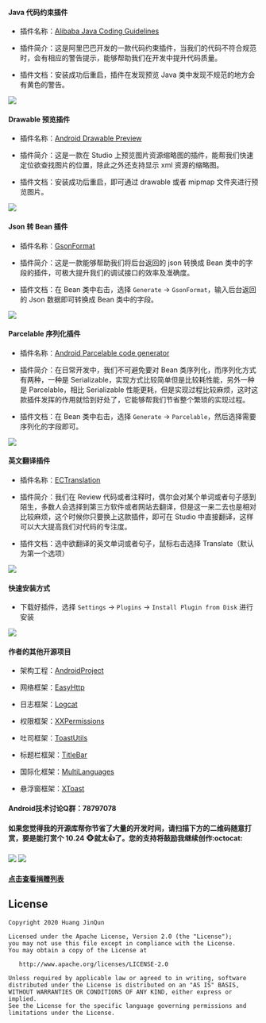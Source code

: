 #### Java 代码约束插件

* 插件名称：[Alibaba Java Coding Guidelines](https://plugins.jetbrains.com/plugin/10046-alibaba-java-coding-guidelines)

* 插件简介：这是阿里巴巴开发的一款代码约束插件，当我们的代码不符合规范时，会有相应的警告提示，能够帮助我们在开发中提升代码质量。

* 插件文档：安装成功后重启，插件在发现预览 Java 类中发现不规范的地方会有黄色的警告。

![](AlibabaJavaCodingGuidelines.gif)

#### Drawable 预览插件

* 插件名称：[Android Drawable Preview](https://plugins.jetbrains.com/plugin/10730-android-drawable-preview)

* 插件简介：这是一款在 Studio 上预览图片资源缩略图的插件，能帮我们快速定位欲查找图片的位置，除此之外还支持显示 xml 资源的缩略图。

* 插件文档：安装成功后重启，即可通过 drawable 或者 mipmap 文件夹进行预览图片。

![](AndroidDrawablePreview.gif)

#### Json 转 Bean 插件

* 插件名称：[GsonFormat](https://plugins.jetbrains.com/plugin/7654-gsonformat)

* 插件简介：这是一款能够帮助我们将后台返回的 json 转换成 Bean 类中的字段的插件，可极大提升我们的调试接口的效率及准确度。

* 插件文档：在 Bean 类中右击，选择 `Generate` -> `GsonFormat`，输入后台返回的 Json 数据即可转换成 Bean 类中的字段。

![](GsonFormat.gif)

#### Parcelable 序列化插件

* 插件名称：[Android Parcelable code generator](https://plugins.jetbrains.com/plugin/7332-android-parcelable-code-generator)

* 插件简介：在日常开发中，我们不可避免要对 Bean 类序列化，而序列化方式有两种，一种是 Serializable，实现方式比较简单但是比较耗性能，另外一种是 Parcelable，相比 Serializable 性能更耗，但是实现过程比较麻烦，这时这款插件发挥的作用就恰到好处了，它能够帮我们节省整个繁琐的实现过程。

* 插件文档：在 Bean 类中右击，选择 `Generate` -> `Parcelable`，然后选择需要序列化的字段即可。

![](AndroidParcelableCodeGenerator.gif)

#### 英文翻译插件

* 插件名称：[ECTranslation](https://plugins.jetbrains.com/plugin/8469-ectranslation)

* 插件简介：我们在 Review 代码或者注释时，偶尔会对某个单词或者句子感到陌生，多数人会选择到第三方软件或者网站去翻译，但是这一来二去也是相对比较麻烦，这个时候你只要换上这款插件，即可在 Studio 中直接翻译，这样可以大大提高我们对代码的专注度。

* 插件文档：选中欲翻译的英文单词或者句子，鼠标右击选择 Translate（默认为第一个选项）

![](ECTranslation.gif)

#### 快速安装方式

* 下载好插件，选择 `Settings` -> `Plugins`  -> `Install Plugin from Disk` 进行安装

![](InstallPlugin.jpg)

#### 作者的其他开源项目

* 架构工程：[AndroidProject](https://github.com/getActivity/AndroidProject)

* 网络框架：[EasyHttp](https://github.com/getActivity/EasyHttp)

* 日志框架：[Logcat](https://github.com/getActivity/Logcat)

* 权限框架：[XXPermissions](https://github.com/getActivity/XXPermissions)

* 吐司框架：[ToastUtils](https://github.com/getActivity/ToastUtils)

* 标题栏框架：[TitleBar](https://github.com/getActivity/TitleBar)

* 国际化框架：[MultiLanguages](https://github.com/getActivity/MultiLanguages)

* 悬浮窗框架：[XToast](https://github.com/getActivity/XToast)

#### Android技术讨论Q群：78797078

#### 如果您觉得我的开源库帮你节省了大量的开发时间，请扫描下方的二维码随意打赏，要是能打赏个 10.24 :monkey_face:就太:thumbsup:了。您的支持将鼓励我继续创作:octocat:

![](https://raw.githubusercontent.com/getActivity/Donate/master/picture/pay_ali.png) ![](https://raw.githubusercontent.com/getActivity/Donate/master/picture/pay_wechat.png)

#### [点击查看捐赠列表](https://github.com/getActivity/Donate)

## License

```text
Copyright 2020 Huang JinQun

Licensed under the Apache License, Version 2.0 (the "License");
you may not use this file except in compliance with the License.
You may obtain a copy of the License at

   http://www.apache.org/licenses/LICENSE-2.0

Unless required by applicable law or agreed to in writing, software
distributed under the License is distributed on an "AS IS" BASIS,
WITHOUT WARRANTIES OR CONDITIONS OF ANY KIND, either express or implied.
See the License for the specific language governing permissions and
limitations under the License.
```